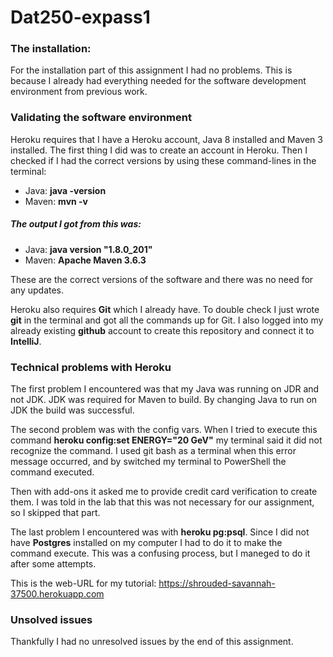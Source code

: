 # Dat250-expass1

### The installation:
For the installation part of this assignment I had no problems. This is because I already had everything needed 
for the software development environment from previous work. 

### Validating the software environment
Heroku requires that I have a Heroku account, Java 8 installed and Maven 3 installed. 
The first thing I did was to create an account in Heroku. 
Then I checked if I had the correct versions by using these command-lines in the terminal: 
* Java: **java -version**
* Maven: **mvn -v** <br>

##### The output I got from this was: 
* Java: **java version "1.8.0_201"**
* Maven: **Apache Maven 3.6.3** <br>

These are the correct versions of the software and there was no need for any updates. 

Heroku also requires **Git** which I already have. To double check I just wrote **git** in the terminal and got all the
commands up for Git.
I also logged into my already existing **github** account to create this repository and connect it to **IntelliJ**. 


### Technical problems with Heroku
The first problem I encountered was that my Java was running on JDR and not JDK. JDK was required for Maven to build. 
By changing Java to run on JDK the build was successful.  

The second problem was with the config vars. When I tried to execute this command **heroku config:set ENERGY="20 GeV"**
my terminal said it did not recognize the command. I used git bash as a terminal when this error message occurred,
and by switched my terminal to PowerShell the command executed. 

Then with add-ons it asked me to provide credit card verification to create them. I was told in the lab that this
was not necessary for our assignment, so I skipped that part.

The last problem I encountered was with **heroku pg:psql**. Since I did not have **Postgres** installed on my computer 
I had to do it to make the command execute. This was a confusing process, but I maneged to do it after some attempts. 

This is the web-URL for my tutorial: 
<https://shrouded-savannah-37500.herokuapp.com>

### Unsolved issues
Thankfully I had no unresolved issues by the end of this assignment. 